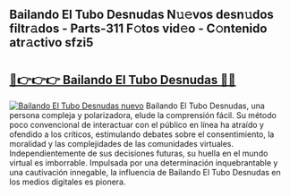 ## Bailando El Tubo Desnudas N𝚞𝚎vos desn𝚞dos filtr𝚊dos - Parts-311 F𝚘tos vid𝚎o - C𝚘ntenido atr𝚊ctivo sfzi5

# <h2><a href="http://mb8k6e.tromn.icu/?c=Bailando+El+Tubo+Desnudas">🔗👉👉👉 Bailando El Tubo Desnudas 🔗🔗</a></h2>

[![Bailando El Tubo Desnudas nuevo](https://i.imgur.com/pEAQMta.gif)](http://mb8k6e.tromn.icu/?c=Bailando+El+Tubo+Desnudas)
Bailando El Tubo Desnudas, una persona compleja y polarizadora, elude la comprensión fácil. Su método poco convencional de interactuar con el público en línea ha atraído y ofendido a los críticos, estimulando debates sobre el consentimiento, la moralidad y las complejidades de las comunidades virtuales. Independientemente de sus decisiones futuras, su huella en el mundo virtual es imborrable. Impulsada por una determinación inquebrantable y una cautivación innegable, la influencia de Bailando El Tubo Desnudas en los medios digitales es pionera.
